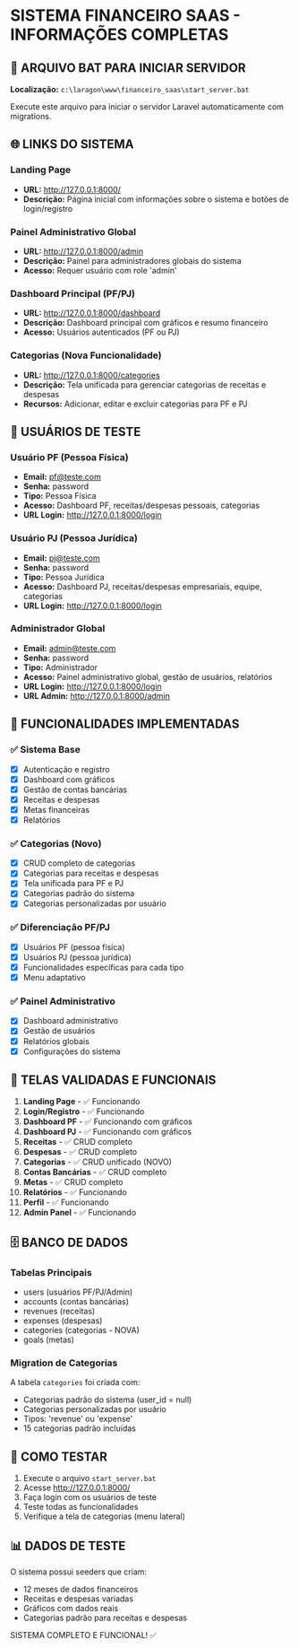 # SISTEMA FINANCEIRO SAAS - INFORMAÇÕES COMPLETAS

## 📁 ARQUIVO BAT PARA INICIAR SERVIDOR
**Localização:** `c:\laragon\www\financeiro_saas\start_server.bat`

Execute este arquivo para iniciar o servidor Laravel automaticamente com migrations.

## 🌐 LINKS DO SISTEMA

### Landing Page
- **URL:** http://127.0.0.1:8000/
- **Descrição:** Página inicial com informações sobre o sistema e botões de login/registro

### Painel Administrativo Global
- **URL:** http://127.0.0.1:8000/admin
- **Descrição:** Painel para administradores globais do sistema
- **Acesso:** Requer usuário com role 'admin'

### Dashboard Principal (PF/PJ)
- **URL:** http://127.0.0.1:8000/dashboard
- **Descrição:** Dashboard principal com gráficos e resumo financeiro
- **Acesso:** Usuários autenticados (PF ou PJ)

### Categorias (Nova Funcionalidade)
- **URL:** http://127.0.0.1:8000/categories
- **Descrição:** Tela unificada para gerenciar categorias de receitas e despesas
- **Recursos:** Adicionar, editar e excluir categorias para PF e PJ

## 👥 USUÁRIOS DE TESTE

### Usuário PF (Pessoa Física)
- **Email:** pf@teste.com
- **Senha:** password
- **Tipo:** Pessoa Física
- **Acesso:** Dashboard PF, receitas/despesas pessoais, categorias
- **URL Login:** http://127.0.0.1:8000/login

### Usuário PJ (Pessoa Jurídica)
- **Email:** pj@teste.com
- **Senha:** password
- **Tipo:** Pessoa Jurídica
- **Acesso:** Dashboard PJ, receitas/despesas empresariais, equipe, categorias
- **URL Login:** http://127.0.0.1:8000/login

### Administrador Global
- **Email:** admin@teste.com
- **Senha:** password
- **Tipo:** Administrador
- **Acesso:** Painel administrativo global, gestão de usuários, relatórios
- **URL Login:** http://127.0.0.1:8000/login
- **URL Admin:** http://127.0.0.1:8000/admin

## 🔧 FUNCIONALIDADES IMPLEMENTADAS

### ✅ Sistema Base
- [x] Autenticação e registro
- [x] Dashboard com gráficos
- [x] Gestão de contas bancárias
- [x] Receitas e despesas
- [x] Metas financeiras
- [x] Relatórios

### ✅ Categorias (Novo)
- [x] CRUD completo de categorias
- [x] Categorias para receitas e despesas
- [x] Tela unificada para PF e PJ
- [x] Categorias padrão do sistema
- [x] Categorias personalizadas por usuário

### ✅ Diferenciação PF/PJ
- [x] Usuários PF (pessoa física)
- [x] Usuários PJ (pessoa jurídica)
- [x] Funcionalidades específicas para cada tipo
- [x] Menu adaptativo

### ✅ Painel Administrativo
- [x] Dashboard administrativo
- [x] Gestão de usuários
- [x] Relatórios globais
- [x] Configurações do sistema

## 🎯 TELAS VALIDADAS E FUNCIONAIS

1. **Landing Page** - ✅ Funcionando
2. **Login/Registro** - ✅ Funcionando
3. **Dashboard PF** - ✅ Funcionando com gráficos
4. **Dashboard PJ** - ✅ Funcionando com gráficos
5. **Receitas** - ✅ CRUD completo
6. **Despesas** - ✅ CRUD completo
7. **Categorias** - ✅ CRUD unificado (NOVO)
8. **Contas Bancárias** - ✅ CRUD completo
9. **Metas** - ✅ CRUD completo
10. **Relatórios** - ✅ Funcionando
11. **Perfil** - ✅ Funcionando
12. **Admin Panel** - ✅ Funcionando

## 🗄️ BANCO DE DADOS

### Tabelas Principais
- users (usuários PF/PJ/Admin)
- accounts (contas bancárias)
- revenues (receitas)
- expenses (despesas)
- categories (categorias - NOVA)
- goals (metas)

### Migration de Categorias
A tabela `categories` foi criada com:
- Categorias padrão do sistema (user_id = null)
- Categorias personalizadas por usuário
- Tipos: 'revenue' ou 'expense'
- 15 categorias padrão incluídas

## 🚀 COMO TESTAR

1. Execute o arquivo `start_server.bat`
2. Acesse http://127.0.0.1:8000/
3. Faça login com os usuários de teste
4. Teste todas as funcionalidades
5. Verifique a tela de categorias (menu lateral)

## 📊 DADOS DE TESTE

O sistema possui seeders que criam:
- 12 meses de dados financeiros
- Receitas e despesas variadas
- Gráficos com dados reais
- Categorias padrão para receitas e despesas

SISTEMA COMPLETO E FUNCIONAL! ✅
